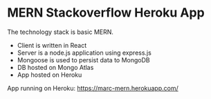 # MERN Stackoverflow Heroku App

The technology stack is basic MERN. 
* Client is written in React
* Server is a node.js application using express.js
* Mongoose is used to persist data to MongoDB
* DB hosted on Mongo Atlas
* App hosted on Heroku 

App running on Heroku: https://marc-mern.herokuapp.com/ 

